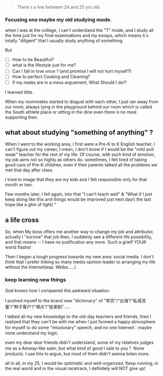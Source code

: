 


> There s a line between 24 and 25 yrs old.

### Focusing one maybe my old studying mode.

when I was at the college, I can't understand the "T" mode, and I study all the time just for my final examinations and my essays, which means it s totally "diligent"  that I usually study anything of something.

But

 - [ ] How to be Beautiful?
 - [ ] what is the lifestyle just for me?
 - [ ] Can I fall in love once？(and promise I will not hurt myself?)
 - [ ] How to perfect Cooking and Cleaning?
 - [ ] If my mates are in a mess arguement, What Should I do!?

I learned little. 

When my roommates started to disgust with each other, I just ran away from our room, always lying in the playground behind our room which is called the South athlete place or sitting in the dine even there is no meal supporting then.

 ## what about studying "something of anything" ? 
When I went to the working area, I first were a Pre-K to K English teacher, I can't figure out my career, I mean, I don't know if I would be the "mild and weak" teacher for the rest of my life.
Of course, with such kind of emotion, my job aims not so highly as others do.
sometimes, I felt tired of taking good care of Pre-K children, even if their parents talked all the problems we met that day after class.

I tried to image that they are my kids and I felt responsible only for that month or two.

Few months later, I fell again, into that "I can't teach well" & "What if I just keep doing like this and things would be improved just next day!( the last hope like a glim of light) "

## a life cross
So, when My boss offers me another way to change my job and attributor, actually I "survive" that job then, I suddenly see a different life possibility, and that means -- I have no justification any more. Such a grief! YOUR world flashs! 

Then I began a tough progress towards my new area: social media. I don't think that I prefer linking so many media opinion leader to arranging my life without the Internet(esp. Weibo.....)

### keep learning new things 
God knows how I conquered this awkward situation.

 I pushed myself to the brand new "dictionary" of "带货"/“出海”/“私域流量”/“种子客户”/“埋点”/“徒弟制”……

I talked all my new knowledge to the old-day teachers and friends, then I realized that they can't be with me when I just formed a happy atmosphere for myself to do some "missionary" speech, and no one listened：maybe none understand my logic.

even my dear dear friends didn't understand, some of my relatives judges me as a Amway-like saler, but what kind of good I sale to you？
None products.
I use this to argue, but most of them didn't wanna listen more.

all in all, in my 25, I would be optimistic and well-organized. Keep running, in the real world and in the visual racetrack, I definitely will NOT give up!


<!--stackedit_data:
eyJoaXN0b3J5IjpbMjY4MzI4Mzk3XX0=
-->